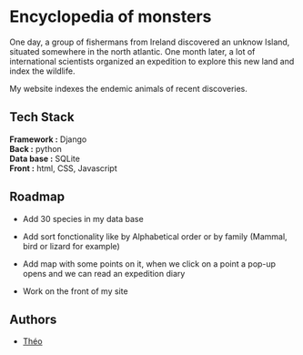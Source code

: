
# Encyclopedia of monsters

One day, a group of fishermans from Ireland discovered an unknow Island, situated somewhere in the north atlantic. One month later, a lot of international scientists organized an expedition to explore this new land and index the wildlife.

My website indexes the endemic animals of recent discoveries.


## Tech Stack
**Framework :** Django\
**Back :** python\
**Data base :** SQLite\
**Front :** html, CSS, Javascript



## Roadmap

- Add 30 species in my data base

- Add sort fonctionality like by Alphabetical order or by family (Mammal, bird or lizard for example)

- Add map with some points on it, when we click on a point a pop-up opens and we can read an expedition diary

- Work on the front of my site




## Authors

- [Théo](https://github.com/theomarci)





